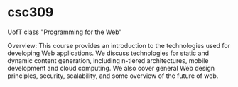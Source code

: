 # csc309
UofT class "Programming for the Web"

Overview: This course provides an introduction to the technologies used for developing Web applications. We discuss technologies for static and dynamic content generation, including n-tiered architectures, mobile development and cloud computing. We also cover general Web design principles, security, scalability, and some overview of the future of web.
